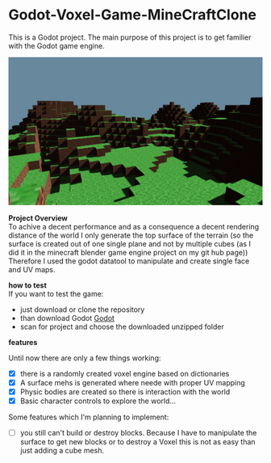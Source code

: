 # Godot-Voxel-Game-MineCraftClone
This is a Godot project. The main purpose of this project is to get familier with the Godot game engine.

![GitHub Logo](/screenshots/screenshot1.PNG)

**Project Overview**  
To achive a decent performance and as a consequence a decent rendering distance of the world I only generate the top surface of the terrain (so the surface is created out of one single plane and not by multiple cubes (as I did it in the minecraft blender game engine project on my git hub page))
Therefore I used the godot datatool to manipulate and create single face and UV maps.

**how to test**  
If you want to test the game:
* just download or clone the repository
* than download Godot [Godot](http://www.godotengine.org/)
* scan for project and choose the downloaded unzipped folder

**features**  

Until now there are only a few things working:  
- [x] there is a randomly created voxel engine based on dictionaries
- [x] A surface mehs is generated where neede with proper UV mapping
- [x] Physic bodies are created so there is interaction with the world
- [x] Basic character controls to explore the world...

Some features which I'm planning to implement:

- [ ] you still can't build or destroy blocks. Because I have to manipulate the surface to get new blocks or to destroy a Voxel this is not as easy than just adding a cube mesh.
